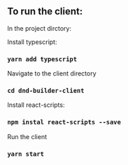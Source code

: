 ## To run the client:

In the project dirctory:

Install typescript:

### `yarn add typescript`

Navigate to the client directory

### `cd dnd-builder-client`

Install react-scripts:

### `npm instal react-scripts --save`

Run the client

### `yarn start`